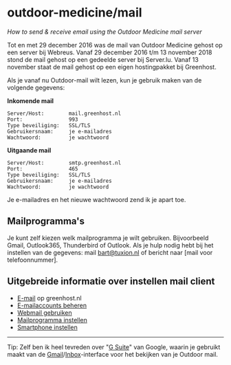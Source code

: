 # outdoor-medicine/mail
*How to send &amp; receive email using the Outdoor Medicine mail server*


Tot en met 29 december 2016 was de mail van Outdoor Medicine gehost op een server bij Webreus.
Vanaf 29 december 2016 t/m 13 november 2018 stond de mail gehost op een gedeelde server bij Server.lu.
Vanaf 13 november staat de mail gehost op een eigen hostingpakket bij Greenhost.

Als je vanaf nu Outdoor-mail wilt lezen, kun je gebruik maken van de volgende gegevens:

**Inkomende mail**

    Server/Host:        mail.greenhost.nl
    Port:               993
    Type beveiliging:   SSL/TLS
    Gebruikersnaam:     je e-mailadres
    Wachtwoord:         je wachtwoord

**Uitgaande mail**

    Server/Host:        smtp.greenhost.nl
    Port:               465
    Type beveiliging:   SSL/TLS
    Gebruikersnaam:     je e-mailadres
    Wachtwoord:         je wachtwoord

Je e-mailadres en het nieuwe wachtwoord zend ik je apart toe.

## Mailprogramma's

Je kunt zelf kiezen welk mailprogramma je wilt gebruiken. Bijvoorbeeld Gmail, Outlook365, Thunderbird of Outlook. Als je hulp nodig hebt bij het instellen van de gegevens: mail [bart@tuxion.nl](mailto:bart@tuxion.nl) of bericht naar [mail voor telefoonnummer].

## Uitgebreide informatie over instellen mail client

* [E-mail](https://greenhost.nl/helpdesk/e-mail/) op greenhost.nl
* [E-mailaccounts beheren](https://greenhost.nl/helpdesk/e-mail/e-mailaccounts-beheren-master/)
* [Webmail gebruiken](https://greenhost.nl/helpdesk/e-mail/webmail-gebruiken/)
* [Mailprogramma instellen](https://greenhost.nl/helpdesk/e-mail/programma-instellen/)
* [Smartphone instellen](https://greenhost.nl/helpdesk/e-mail/smartphone-instellen/)

____

Tip: Zelf ben ik heel tevreden over "[G Suite](https://gsuite.google.com/intl/nl/)" van Google, waarin je gebruikt maakt van de [Gmail](https://gmail.com)/[Inbox](https://inbox.google.com)-interface voor het bekijken van je Outdoor mail.

